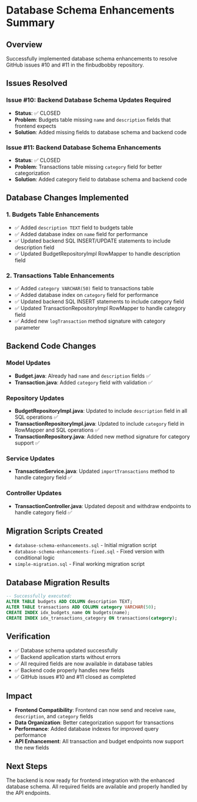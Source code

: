 # Database Schema Enhancements Summary

## Overview
Successfully implemented database schema enhancements to resolve GitHub issues #10 and #11 in the finbudbobby repository.

## Issues Resolved

### Issue #10: Backend Database Schema Updates Required
- **Status**: ✅ CLOSED
- **Problem**: Budgets table missing `name` and `description` fields that frontend expects
- **Solution**: Added missing fields to database schema and backend code

### Issue #11: Backend Database Schema Enhancements
- **Status**: ✅ CLOSED  
- **Problem**: Transactions table missing `category` field for better categorization
- **Solution**: Added category field to database schema and backend code

## Database Changes Implemented

### 1. Budgets Table Enhancements
- ✅ Added `description TEXT` field to budgets table
- ✅ Added database index on `name` field for performance
- ✅ Updated backend SQL INSERT/UPDATE statements to include description field
- ✅ Updated BudgetRepositoryImpl RowMapper to handle description field

### 2. Transactions Table Enhancements  
- ✅ Added `category VARCHAR(50)` field to transactions table
- ✅ Added database index on `category` field for performance
- ✅ Updated backend SQL INSERT statements to include category field
- ✅ Updated TransactionRepositoryImpl RowMapper to handle category field
- ✅ Added new `logTransaction` method signature with category parameter

## Backend Code Changes

### Model Updates
- **Budget.java**: Already had `name` and `description` fields ✅
- **Transaction.java**: Added `category` field with validation ✅

### Repository Updates
- **BudgetRepositoryImpl.java**: Updated to include `description` field in all SQL operations ✅
- **TransactionRepositoryImpl.java**: Updated to include `category` field in RowMapper and SQL operations ✅
- **TransactionRepository.java**: Added new method signature for category support ✅

### Service Updates
- **TransactionService.java**: Updated `importTransactions` method to handle category field ✅

### Controller Updates
- **TransactionController.java**: Updated deposit and withdraw endpoints to handle category field ✅

## Migration Scripts Created
- `database-schema-enhancements.sql` - Initial migration script
- `database-schema-enhancements-fixed.sql` - Fixed version with conditional logic
- `simple-migration.sql` - Final working migration script

## Database Migration Results
```sql
-- Successfully executed:
ALTER TABLE budgets ADD COLUMN description TEXT;
ALTER TABLE transactions ADD COLUMN category VARCHAR(50);
CREATE INDEX idx_budgets_name ON budgets(name);
CREATE INDEX idx_transactions_category ON transactions(category);
```

## Verification
- ✅ Database schema updated successfully
- ✅ Backend application starts without errors
- ✅ All required fields are now available in database tables
- ✅ Backend code properly handles new fields
- ✅ GitHub issues #10 and #11 closed as completed

## Impact
- **Frontend Compatibility**: Frontend can now send and receive `name`, `description`, and `category` fields
- **Data Organization**: Better categorization support for transactions
- **Performance**: Added database indexes for improved query performance
- **API Enhancement**: All transaction and budget endpoints now support the new fields

## Next Steps
The backend is now ready for frontend integration with the enhanced database schema. All required fields are available and properly handled by the API endpoints. 